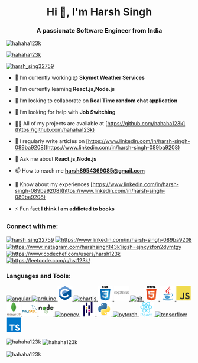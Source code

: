 <h1 align="center">Hi 👋, I'm Harsh Singh</h1>
<h3 align="center">A passionate Software Engineer from India</h3>

<p align="left"> <img src="https://komarev.com/ghpvc/?username=hahaha123k&label=Profile%20views&color=0e75b6&style=flat" alt="hahaha123k" /> </p>

<p align="left"> <a href="https://github.com/ryo-ma/github-profile-trophy"><img src="https://github-profile-trophy.vercel.app/?username=hahaha123k" alt="hahaha123k" /></a> </p>

<p align="left"> <a href="https://twitter.com/harsh_sing32759" target="blank"><img src="https://img.shields.io/twitter/follow/harsh_sing32759?logo=twitter&style=for-the-badge" alt="harsh_sing32759" /></a> </p>

- 🔭 I’m currently working @ **Skymet Weather Services**

- 🌱 I’m currently learning **React.js,Node.js**

- 👯 I’m looking to collaborate on **Real Time random chat application**

- 🤝 I’m looking for help with **Job Switching**

- 👨‍💻 All of my projects are available at [https://github.com/hahaha123k](https://github.com/hahaha123k)

- 📝 I regularly write articles on [https://www.linkedin.com/in/harsh-singh-089ba9208](https://www.linkedin.com/in/harsh-singh-089ba9208)

- 💬 Ask me about **React.js,Node.js**

- 📫 How to reach me **harsh8954369085@gmail.com**

- 📄 Know about my experiences [https://www.linkedin.com/in/harsh-singh-089ba9208](https://www.linkedin.com/in/harsh-singh-089ba9208)

- ⚡ Fun fact **I think I am addicted to books**

<h3 align="left">Connect with me:</h3>
<p align="left">
<a href="https://twitter.com/harsh_sing32759" target="blank"><img align="center" src="https://raw.githubusercontent.com/rahuldkjain/github-profile-readme-generator/master/src/images/icons/Social/twitter.svg" alt="harsh_sing32759" height="30" width="40" /></a>
<a href="https://www.linkedin.com/in/harsh-singh-089ba9208" target="blank"><img align="center" src="https://raw.githubusercontent.com/rahuldkjain/github-profile-readme-generator/master/src/images/icons/Social/linked-in-alt.svg" alt="https://www.linkedin.com/in/harsh-singh-089ba9208" height="30" width="40" /></a>
<a href="https://www.instagram.com/harshsingh143k?igsh=ejnxyzfon2dymtgy" target="blank"><img align="center" src="https://raw.githubusercontent.com/rahuldkjain/github-profile-readme-generator/master/src/images/icons/Social/instagram.svg" alt="https://www.instagram.com/harshsingh143k?igsh=ejnxyzfon2dymtgy" height="30" width="40" /></a>
<a href="https://www.codechef.com/users/harsh123k" target="blank"><img align="center" src="https://cdn.jsdelivr.net/npm/simple-icons@3.1.0/icons/codechef.svg" alt="https://www.codechef.com/users/harsh123k" height="30" width="40" /></a>
<a href="https://www.leetcode.com/u/hst123k/" target="blank"><img align="center" src="https://raw.githubusercontent.com/rahuldkjain/github-profile-readme-generator/master/src/images/icons/Social/leet-code.svg" alt="https://leetcode.com/u/hst123k/" height="30" width="40" /></a>
</p>

<h3 align="left">Languages and Tools:</h3>
<p align="left"> <a href="https://angular.io" target="_blank" rel="noreferrer"> <img src="https://angular.io/assets/images/logos/angular/angular.svg" alt="angular" width="40" height="40"/> </a> <a href="https://www.arduino.cc/" target="_blank" rel="noreferrer"> <img src="https://cdn.worldvectorlogo.com/logos/arduino-1.svg" alt="arduino" width="40" height="40"/> </a> <a href="https://www.cprogramming.com/" target="_blank" rel="noreferrer"> <img src="https://raw.githubusercontent.com/devicons/devicon/master/icons/c/c-original.svg" alt="c" width="40" height="40"/> </a> <a href="https://www.chartjs.org" target="_blank" rel="noreferrer"> <img src="https://www.chartjs.org/media/logo-title.svg" alt="chartjs" width="40" height="40"/> </a> <a href="https://www.w3schools.com/css/" target="_blank" rel="noreferrer"> <img src="https://raw.githubusercontent.com/devicons/devicon/master/icons/css3/css3-original-wordmark.svg" alt="css3" width="40" height="40"/> </a> <a href="https://expressjs.com" target="_blank" rel="noreferrer"> <img src="https://raw.githubusercontent.com/devicons/devicon/master/icons/express/express-original-wordmark.svg" alt="express" width="40" height="40"/> </a> <a href="https://git-scm.com/" target="_blank" rel="noreferrer"> <img src="https://www.vectorlogo.zone/logos/git-scm/git-scm-icon.svg" alt="git" width="40" height="40"/> </a> <a href="https://www.w3.org/html/" target="_blank" rel="noreferrer"> <img src="https://raw.githubusercontent.com/devicons/devicon/master/icons/html5/html5-original-wordmark.svg" alt="html5" width="40" height="40"/> </a> <a href="https://www.java.com" target="_blank" rel="noreferrer"> <img src="https://raw.githubusercontent.com/devicons/devicon/master/icons/java/java-original.svg" alt="java" width="40" height="40"/> </a> <a href="https://developer.mozilla.org/en-US/docs/Web/JavaScript" target="_blank" rel="noreferrer"> <img src="https://raw.githubusercontent.com/devicons/devicon/master/icons/javascript/javascript-original.svg" alt="javascript" width="40" height="40"/> </a> <a href="https://www.mongodb.com/" target="_blank" rel="noreferrer"> <img src="https://raw.githubusercontent.com/devicons/devicon/master/icons/mongodb/mongodb-original-wordmark.svg" alt="mongodb" width="40" height="40"/> </a> <a href="https://www.mysql.com/" target="_blank" rel="noreferrer"> <img src="https://raw.githubusercontent.com/devicons/devicon/master/icons/mysql/mysql-original-wordmark.svg" alt="mysql" width="40" height="40"/> </a> <a href="https://nodejs.org" target="_blank" rel="noreferrer"> <img src="https://raw.githubusercontent.com/devicons/devicon/master/icons/nodejs/nodejs-original-wordmark.svg" alt="nodejs" width="40" height="40"/> </a> <a href="https://opencv.org/" target="_blank" rel="noreferrer"> <img src="https://www.vectorlogo.zone/logos/opencv/opencv-icon.svg" alt="opencv" width="40" height="40"/> </a> <a href="https://pandas.pydata.org/" target="_blank" rel="noreferrer"> <img src="https://raw.githubusercontent.com/devicons/devicon/2ae2a900d2f041da66e950e4d48052658d850630/icons/pandas/pandas-original.svg" alt="pandas" width="40" height="40"/> </a> <a href="https://www.python.org" target="_blank" rel="noreferrer"> <img src="https://raw.githubusercontent.com/devicons/devicon/master/icons/python/python-original.svg" alt="python" width="40" height="40"/> </a> <a href="https://pytorch.org/" target="_blank" rel="noreferrer"> <img src="https://www.vectorlogo.zone/logos/pytorch/pytorch-icon.svg" alt="pytorch" width="40" height="40"/> </a> <a href="https://reactjs.org/" target="_blank" rel="noreferrer"> <img src="https://raw.githubusercontent.com/devicons/devicon/master/icons/react/react-original-wordmark.svg" alt="react" width="40" height="40"/> </a> <a href="https://www.tensorflow.org" target="_blank" rel="noreferrer"> <img src="https://www.vectorlogo.zone/logos/tensorflow/tensorflow-icon.svg" alt="tensorflow" width="40" height="40"/> </a> <a href="https://www.typescriptlang.org/" target="_blank" rel="noreferrer"> <img src="https://raw.githubusercontent.com/devicons/devicon/master/icons/typescript/typescript-original.svg" alt="typescript" width="40" height="40"/> </a> </p>

<p><img align="left" src="https://github-readme-stats.vercel.app/api/top-langs?username=hahaha123k&show_icons=true&locale=en&layout=compact" alt="hahaha123k" /></p>

<p>&nbsp;<img align="center" src="https://github-readme-stats.vercel.app/api?username=hahaha123k&show_icons=true&locale=en" alt="hahaha123k" /></p>

<p><img align="center" src="https://github-readme-streak-stats.herokuapp.com/?user=hahaha123k&" alt="hahaha123k" /></p>
